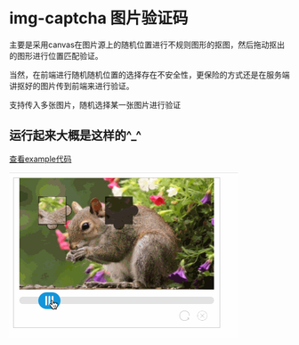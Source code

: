 # img-captcha 图片验证码

主要是采用canvas在图片源上的随机位置进行不规则图形的抠图，然后拖动抠出的图形进行位置匹配验证。

当然，在前端进行随机随机位置的选择存在不安全性，更保险的方式还是在服务端讲抠好的图片传到前端来进行验证。

支持传入多张图片，随机选择某一张图片进行验证


## 运行起来大概是这样的^_^

[查看example代码](/example/index.html)

![example.gif](/example/example.gif)
